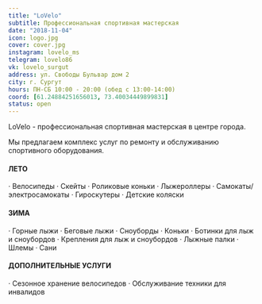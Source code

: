 ```yaml
---
title: "LoVelo"
subtitle: Профессиональная спортивная мастерская
date: "2018-11-04"
icon: logo.jpg
cover: cover.jpg
instagram: lovelo_ms
telegram: lovelo86
vk: lovelo_surgut
address: ул. Свободы Бульвар дом 2
city: г. Сургут
hours: ПН-СБ 10:00 - 20:00 (обед с 13:00-14:00)
coord: [61.24884251656013, 73.40034449899831]
status: open
---
```


LoVelo - профессиональная спортивная мастерская в центре города.

Мы предлагаем комплекс услуг по ремонту и обслуживанию спортивного оборудования.

#### ЛЕТО

· Велосипеды · Скейты · Роликовые коньки · Лыжероллеры · Самокаты/электросамокаты · Гироскутеры · Детские коляски

#### ЗИМА

· Горные лыжи · Беговые лыжи · Сноуборды · Коньки · Ботинки для лыж и сноубордов · Крепления для лыж и сноубордов · Лыжные палки · Шлемы · Сани

#### ДОПОЛНИТЕЛЬНЫЕ УСЛУГИ

· Сезонное хранение велосипедов · Обслуживание техники для инвалидов
